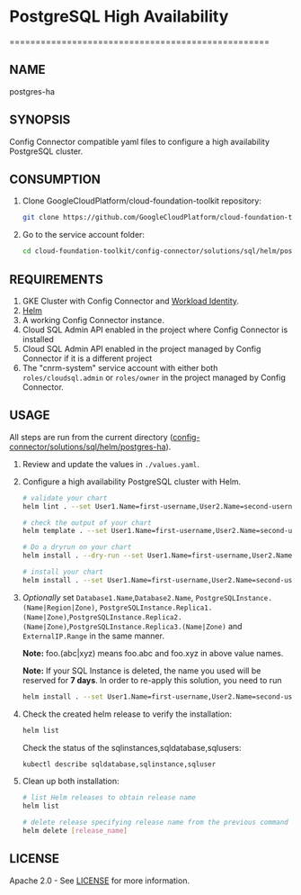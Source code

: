 # PostgreSQL High Availability

==================================================

## NAME

  postgres-ha

## SYNOPSIS

  Config Connector compatible yaml files to configure a high availability PostgreSQL cluster.

## CONSUMPTION

  1. Clone GoogleCloudPlatform/cloud-foundation-toolkit repository:

      ```bash
      git clone https://github.com/GoogleCloudPlatform/cloud-foundation-toolkit.git
      ```

  1. Go to the service account folder:

      ```bash
      cd cloud-foundation-toolkit/config-connector/solutions/sql/helm/postgres-ha
      ```

## REQUIREMENTS

1. GKE Cluster with Config Connector and [Workload Identity](https://cloud.google.com/kubernetes-engine/docs/how-to/workload-identity#enable_workload_identity_on_a_new_cluster).
1. [Helm](../../../README.md#helm)
1. A working Config Connector instance.
1. Cloud SQL Admin API enabled in the project where Config Connector is
      installed
1. Cloud SQL Admin API enabled in the project managed by Config Connector if
      it is a different project
1. The "cnrm-system" service account with either both `roles/cloudsql.admin` or `roles/owner` in the project managed by Config Connector.

## USAGE

All steps are run from the current directory ([config-connector/solutions/sql/helm/postgres-ha](.)).

1. Review and update the values in `./values.yaml`.

1. Configure a high availability PostgreSQL cluster with Helm.

    ```bash
    # validate your chart
    helm lint . --set User1.Name=first-username,User2.Name=second-username,User3.Name=third-username,User1.Password=$(echo -n 'first-password' | base64),User2.Password=$(echo -n 'second-password' | base64),User3.Password=$(echo -n 'third-password' | base64)

    # check the output of your chart
    helm template . --set User1.Name=first-username,User2.Name=second-username,User3.Name=third-username,User1.Password=$(echo -n 'first-password' | base64),User2.Password=$(echo -n 'second-password' | base64),User3.Password=$(echo -n 'third-password' | base64)

    # Do a dryrun on your chart
    helm install . --dry-run --set User1.Name=first-username,User2.Name=second-username,User3.Name=third-username,User1.Password=$(echo -n 'first-password' | base64),User2.Password=$(echo -n 'second-password' | base64),User3.Password=$(echo -n 'third-password' | base64) --generate-name

    # install your chart
    helm install . --set User1.Name=first-username,User2.Name=second-username,User3.Name=third-username,User1.Password=$(echo -n 'first-password' | base64),User2.Password=$(echo -n 'second-password' | base64),User3.Password=$(echo -n 'third-password' | base64) --generate-name
    ```

1. _Optionally_ set `Database1.Name`,`Database2.Name`, `PostgreSQLInstance.(Name|Region|Zone)`, `PostgreSQLInstance.Replica1.(Name|Zone)`,`PostgreSQLInstance.Replica2.(Name|Zone)`,`PostgreSQLInstance.Replica3.(Name|Zone)` and
`ExternalIP.Range` in the same manner.

    **Note:** foo.(abc|xyz) means foo.abc and foo.xyz in above value names.

    **Note:** If your SQL Instance is deleted, the name you used will be reserved
for **7 days**. In order to re-apply this solution, you need to run

    ```bash
    helm install . --set User1.Name=first-username,User2.Name=second-username,User3.Name=third-username,User1.Password=$(echo -n 'first-password' | base64),User2.Password=$(echo -n 'second-password' | base64),User3.Password=$(echo -n 'third-password' | base64), PostgreSQLInstance.Name=new-instance-name --generate-name
    ```

1. Check the created helm release to verify the installation:
    ```bash
    helm list
    ```
    Check the status of the sqlinstances,sqldatabase,sqlusers:
    ```bash
    kubectl describe sqldatabase,sqlinstance,sqluser
    ```

1. Clean up both installation:

    ```bash
    # list Helm releases to obtain release name
    helm list

    # delete release specifying release name from the previous command output.
    helm delete [release_name]
    ```

## LICENSE

Apache 2.0 - See [LICENSE](/LICENSE) for more information.
